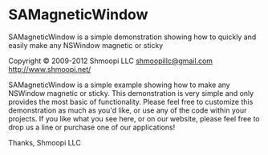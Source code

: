 SAMagneticWindow
================

SAMagneticWindow is a simple demonstration showing how to quickly and easily make any NSWindow magnetic or sticky

Copyright © 2009-2012 Shmoopi LLC <shmoopillc@gmail.com> <http://www.shmoopi.net/>

SAMagneticWindow is a simple example showing how to make any NSWindow magnetic or sticky.
This demonstration is very simple and only provides the most basic of functionality.  Please feel free to customize this demonstration as much as you'd like, or use any of the code within your projects.
If you like what you see here, or on our website, please feel free to drop us a line or purchase one of our applications!

Thanks,
Shmoopi LLC